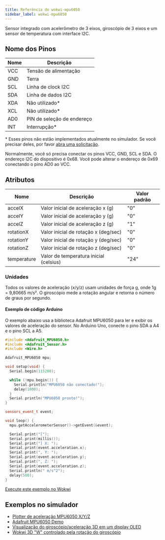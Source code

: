 ```yaml
---
title: Referência do wokwi-mpu6050
sidebar_label: wokwi-mpu6050
---
```


Sensor integrado com acelerômetro de 3 eixos, giroscópio de 3 eixos e um sensor de temperatura com interface I2C.

<wokwi-mpu6050 />

## Nome dos Pinos

| Nome | Descrição                  |
| ---- | -------------------------- |
| VCC  | Tensão de alimentação      |
| GND  | Terra                      |
| SCL  | Linha de clock I2C         |
| SDA  | Linha de dados I2C         |
| XDA  | Não utilizado\*            |
| XCL  | Não utilizado\*            |
| AD0  | PIN de seleção de endereço |
| INT  | Interrupção\*              |

\* Esses pinos não estão implementados atualmente no simulador. Se você precisar deles, por favor [abra uma solicitação](https://github.com/wokwi/wokwi-features/issues/new).

Normalmente, você só precisa conectar os pinos VCC, GND, SCL e SDA. O endereço I2C do dispositivo é 0x68. Você pode alterar o endereço de 0x69 conectando o pino AD0 ao VCC.

## Atributos

| Nome        | Descrição                              | Valor padrão |
| ----------- | -------------------------------------- | ------------ |
| accelX      | Valor inicial de aceleração x (g)      | "0"          |
| accelY      | Valor inicial de aceleração y (g)      | "0"          |
| accelZ      | Valor inicial de aceleração z (g)      | "1"          |
| rotationX   | Valor inicial de rotação x (deg/sec)   | "0"          |
| rotationY   | Valor inicial de rotação y (deg/sec)   | "0"          |
| rotationZ   | Valor inicial de rotação z (deg/sec)   | "0"          |
| temperature | Valor de temperatura inicial (celsius) | "24"         |

### Unidades

Todos os valores de aceleração (x/y/z) usam unidades de força g, onde 1g = 9,80665 m/s². O giroscópio mede a rotação angular e retorna o número de graus por segundo.

#### Exemplo de código Arduino

O exemplo abaixo usa a biblioteca Adafruit MPU6050 para ler e exibir os valores de aceleração do sensor. No Arduino Uno, conecte o pino SDA a A4 e o pino SCL a A5.

```cpp
#include <Adafruit_MPU6050.h>
#include <Adafruit_Sensor.h>
#include <Wire.h>

Adafruit_MPU6050 mpu;

void setup(void) {
  Serial.begin(115200);

  while (!mpu.begin()) {
    Serial.println("MPU6050 não conectado!");
    delay(1000);
  }
  Serial.println("MPU6050 pronto!");
}

sensors_event_t event;

void loop() {
  mpu.getAccelerometerSensor()->getEvent(&event);

  Serial.print("[");
  Serial.print(millis());
  Serial.print("] X: ");
  Serial.print(event.acceleration.x);
  Serial.print(", Y: ");
  Serial.print(event.acceleration.y);
  Serial.print(", Z: ");
  Serial.print(event.acceleration.z);
  Serial.println(" m/s^2");
  delay(500);
}
```

[Execute este exemplo no Wokwi](https://wokwi.com/arduino/projects/305937248748044864)

## Exemplos no simulador
- [Plotter de aceleração MPU6050 X/Y/Z](https://wokwi.com/arduino/projects/305937156771152449)
- [Adafruit MPU6050 Demo](https://wokwi.com/arduino/projects/305936654686749250)
- [Visualização do giroscópio/aceleração 3D em um display OLED](https://wokwi.com/arduino/projects/306115576172905024)
- [Wokwi 3D "W" controlado pela rotação do giroscópio](https://wokwi.com/arduino/projects/306399551789466177)
